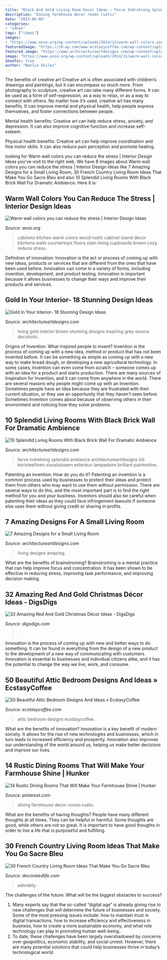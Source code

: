 ```yaml
---
title: "Black And Gold Living Room Decor Ideas ~ Farve Indretning Splendid Ambience Architectureartdesigns Tiili Koristeellinen Sisustukseen Exterieur Lampadaire Brilliant Paintonline"
description: "Dining farmhouse decor rooms rustic"
date: "2023-06-08"
categories:
- "ideas"
tags: ["ideas"]
images:
- "https://www.avso.org/wp-content/uploads/2014/11/warm-wall-colors-you-can-reduce-the-stress-1415179071.jpg"
featuredImage: "https://i0.wp.com/www.ecstasycoffee.com/wp-content/uploads/2016/10/Attic-Bedroom-Designs-14.jpg?resize=475,713"
featured_image: "https://www.architectureartdesigns.com/wp-content/uploads/2017/05/4-23-768x560.jpg"
image: "https://www.avso.org/wp-content/uploads/2014/11/warm-wall-colors-you-can-reduce-the-stress-1415179071.jpg"
ShowToc: true
author: "Noelia Skiles"
---
```



The benefits of creative art
Creative art is often associated with children’s drawings and paintings, but it can encompass so much more. From photography to sculpture, creative art can take many different forms. It can be used as a form of self-expression, as a way to relax, or as a way to connect with others.
No matter how it’s used, creative art has many benefits. It can improve mental and physical health, help people express themselves, and foster connections between people.

Mental health benefits: Creative art can help reduce stress, anxiety, and depression. It can also improve cognitive function and increase self-esteem.

Physical health benefits: Creative art can help improve coordination and fine motor skills. It can also reduce pain perception and promote healing.

	

		
looking for Warm wall colors you can reduce the stress | Interior Design Ideas you've visit to the right web. We have 8 Images about Warm wall colors you can reduce the stress | Interior Design Ideas like 7 Amazing Designs for a Small Living Room, 30 French Country Living Room Ideas That Make You Go Sacre Bleu and also 10 Splendid Living Rooms With Black Brick Wall For Dramatic Ambience. Here it is:
		
    
## Warm Wall Colors You Can Reduce The Stress | Interior Design Ideas

<img loading=lazy src="https://www.avso.org/wp-content/uploads/2014/11/warm-wall-colors-you-can-reduce-the-stress-1415179071.jpg" onerror="this.onerror=null;this.src='https://tse1.mm.bing.net/th?id=OIP.tt86A4lJB7okXtDici_bGwHaJ6&amp;pid=15.1';" alt="Warm wall colors you can reduce the stress | Interior Design Ideas">

_Source: avso.org_

>cabinets kitchen warm colors wood rustic cabinet island decor kitchens walls countertops floors stain living cupboards brown cozy reduce stress. 

	

Definition of innovation:
Innovation is the act or process of coming up with new ideas, products or services that are different from the ones that have been used before. Innovation can come in a variety of forms, including invention, development, and product testing. Innovation is important because it allows businesses to change their ways and improve their products and services.

    
## Gold In Your Interior- 18 Stunning Design Ideas

<img loading=lazy src="https://www.architectureartdesigns.com/wp-content/uploads/2015/05/333-630x472.jpg" onerror="this.onerror=null;this.src='https://tse2.mm.bing.net/th?id=OIP.io41RZZq1IlRjMuUoYE24wHaFj&amp;pid=15.1';" alt="Gold In Your Interior- 18 Stunning Design Ideas">

_Source: architectureartdesigns.com_

>living gold interior brown stunning designs inspiring grey source decoholic. 

	

Origins of Invention: What inspired people to invent?
Invention is the process of coming up with a new idea, method or product that has not been invented before. It can be something as simple as coming up with a new way to make bread dough, or developing a new agricultural technology. In some cases, Invention can even come from scratch – someone comes up with an idea for a product and starts production. There are many sources of Inspiration for Invention, and it can come from anywhere in the world.
There are several reasons why people might come up with an Invention. Sometimes people have an Idea because they are frustrated with their current situation, or they see an opportunity that they haven't seen before. Sometimes Invention comes about because of observing others in their environment and noticing how they solve problems.

    
## 10 Splendid Living Rooms With Black Brick Wall For Dramatic Ambience

<img loading=lazy src="https://www.architectureartdesigns.com/wp-content/uploads/2017/05/4-23-768x560.jpg" onerror="this.onerror=null;this.src='https://tse2.mm.bing.net/th?id=OIP.hVMUM0QNYC-F9ECMpXsSpAHaFZ&amp;pid=15.1';" alt="10 Splendid Living Rooms With Black Brick Wall For Dramatic Ambience">

_Source: architectureartdesigns.com_

>farve indretning splendid ambience architectureartdesigns tiili koristeellinen sisustukseen exterieur lampadaire brilliant paintonline. 

	

Patenting an invention: How do you do it?
Patenting an invention is a common process used by businesses to protect their ideas and protect them from others who may want to use them without permission. There are several ways to do this, and the most important part is to find the right method for you and your business. Inventors should also be careful when patenting their ideas as they could face infringement lawsuits if someone else uses them without giving credit or sharing in profits.

    
## 7 Amazing Designs For A Small Living Room

<img loading=lazy src="http://www.architectureartdesigns.com/wp-content/uploads/2019/07/small-room-2.jpg" onerror="this.onerror=null;this.src='https://tse2.mm.bing.net/th?id=OIP.jflyDUrZPikWIpqwOVMiAgHaL-&amp;pid=15.1';" alt="7 Amazing Designs for a Small Living Room">

_Source: architectureartdesigns.com_

>living designs amazing. 

	

What are the benefits of brainstroming?
Brainstroming is a mental practice that can help improve focus and concentration. It has been shown to be effective in reducing stress, improving task performance, and improving decision making.

    
## 32 Amazing Red And Gold Christmas Décor Ideas - DigsDigs

<img loading=lazy src="https://www.digsdigs.com/photos/amazing-red-and-gold-christmas-decor-ideas-11.jpg" onerror="this.onerror=null;this.src='https://tse4.mm.bing.net/th?id=OIP.xi8fFUpSbdvCCq-uLV7sWQAAAA&amp;pid=15.1';" alt="32 Amazing Red And Gold Christmas Décor Ideas - DigsDigs">

_Source: digsdigs.com_

>. 

	

Innovation is the process of coming up with new and better ways to do something. It can be found in everything from the design of a new product to the development of a new way of communicating with customers. Innovation is essential to businesses and individual citizens alike, and it has the potential to change the way we live, work, and consume.

    
## 50 Beautiful Attic Bedroom Designs And Ideas » EcstasyCoffee

<img loading=lazy src="https://i0.wp.com/www.ecstasycoffee.com/wp-content/uploads/2016/10/Attic-Bedroom-Designs-14.jpg?resize=475,713" onerror="this.onerror=null;this.src='https://tse2.mm.bing.net/th?id=OIP.b9nk9ht5-qW0jTdgzGvGxgHaLH&amp;pid=15.1';" alt="50 Beautiful Attic Bedroom Designs And Ideas » EcstasyCoffee">

_Source: ecstasycoffee.com_

>attic bedroom designs ecstasycoffee. 

	

What are the benefits of innovation?
Innovation is a key benefit of modern society. It allows for the rise of new technologies and businesses, which in turn leads to increased efficiency and prosperity. Innovation also improves our understanding of the world around us, helping us make better decisions and improve our lives.

    
## 14 Rustic Dining Rooms That Will Make Your Farmhouse Shine | Hunker

<img loading=lazy src="https://i.pinimg.com/736x/ff/ca/38/ffca3800c7d13926b5b116892c405a1a.jpg" onerror="this.onerror=null;this.src='https://tse1.mm.bing.net/th?id=OIP.BRlwjqvj6rPDDMmWd-pukQHaLJ&amp;pid=15.1';" alt="14 Rustic Dining Rooms That Will Make Your Farmhouse Shine | Hunker">

_Source: pinterest.com_

>dining farmhouse decor rooms rustic. 

	

What are the benefits of having thoughts?
People have many different thoughts at all times. They can be helpful or harmful. Some thoughts are good, while others are not so great. It is important to have good thoughts in order to live a life that is purposeful and fulfilling.

    
## 30 French Country Living Room Ideas That Make You Go Sacre Bleu

<img loading=lazy src="https://decoratedlife.com/wp-content/uploads/2020/04/28.-An-Adorably-Red-and-White-Living-Room.jpg" onerror="this.onerror=null;this.src='https://tse3.mm.bing.net/th?id=OIP.b_ZLHDcgq5hbubPfhHllEQHaLH&amp;pid=15.1';" alt="30 French Country Living Room Ideas That Make You Go Sacre Bleu">

_Source: decoratedlife.com_

>adorably. 

	

The challenges of the future: What will be the biggest obstacles to success?
1. Many experts say that the so-called “digital age” is already giving rise to new challenges that will determine the future of businesses and society. Some of the most pressing issues include: how to maintain trust in digital transactions, how to increase efficiency and effectiveness in business, how to create a more sustainable economy, and what role technology can play in promoting human well-being.
2. To date, these challenges have been largely overshadowed by concerns over geopolitics, economic stability, and social unrest. However, there are many potential solutions that could help businesses thrive in today’s technological world.

